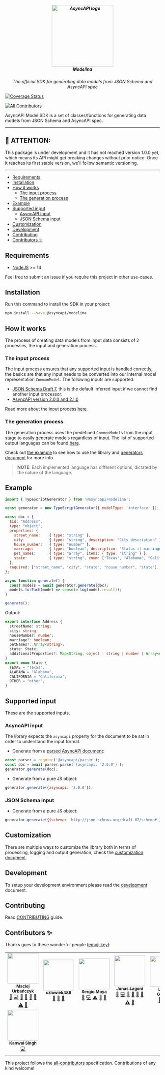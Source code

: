 <h5 align="center">
  <br>
  <a href="https://www.asyncapi.org"><img src="https://github.com/asyncapi/parser-nodejs/raw/master/assets/logo.png" alt="AsyncAPI logo" width="200"></a>
  <br>
  Modelina
</h5>
<p align="center">
  <em>The official SDK for generating data models from JSON Schema and AsyncAPI spec</em>
</p>

[![Coverage Status](https://coveralls.io/repos/github/asyncapi/modelina/badge.svg?branch=master)](https://coveralls.io/github/asyncapi/modelina?branch=master)
<!-- ALL-CONTRIBUTORS-BADGE:START - Do not remove or modify this section -->
[![All Contributors](https://img.shields.io/badge/all_contributors-8-orange.svg?style=flat-square)](#contributors-)
<!-- ALL-CONTRIBUTORS-BADGE:END -->

AsyncAPI Model SDK is a set of classes/functions for generating data models from JSON Schema and AsyncAPI spec.

---

## :loudspeaker: ATTENTION:

This package is under development and it has not reached version 1.0.0 yet, which means its API might get breaking changes without prior notice. Once it reaches its first stable version, we'll follow semantic versioning.

---

<!-- toc is generated with GitHub Actions do not remove toc markers -->

<!-- toc -->

- [Requirements](#requirements)
- [Installation](#installation)
- [How it works](#how-it-works)
  * [The input process](#the-input-process)
  * [The generation process](#the-generation-process)
- [Example](#example)
- [Supported input](#supported-input)
  * [AsyncAPI input](#asyncapi-input)
  * [JSON Schema input](#json-schema-input)
- [Customization](#customization)
- [Development](#development)
- [Contributing](#contributing)
- [Contributors ✨](#contributors-%E2%9C%A8)

<!-- tocstop -->

## Requirements

- [NodeJS](https://nodejs.org/en/) >= 14

Feel free to submit an issue if you require this project in other use-cases.

## Installation

Run this command to install the SDK in your project:

```bash
npm install --save @asyncapi/modelina
```

## How it works

The process of creating data models from input data consists of 2 processes, the input and generation process.

### The input process

The input process ensures that any supported input is handled correctly, the basics are that any input needs to be converted into our internal model representation `CommonModel`. The following inputs are supported:

- [JSON Schema Draft 7](#JSON-Schema-input), this is the default inferred input if we cannot find another input processor.
- [AsyncAPI version 2.0.0 and 2.1.0](#AsyncAPI-input)

Read more about the input process [here](./docs/input_processing.md).

### The generation process

The generation process uses the predefined `CommonModel`s from the input stage to easily generate models regardless of input. 
The list of supported output languages can be found [here](./docs/generators.md#supported-languages).

Check out [the example](#example) to see how to use the library and [generators document](./docs/generators.md) for more info.

> **NOTE**: Each implemented language has different options, dictated by the nature of the language.

## Example

```js
import { TypeScriptGenerator } from '@asyncapi/modelina';

const generator = new TypeScriptGenerator({ modelType: 'interface' });

const doc = {
  $id: "Address",
  type: "object",
  properties: {
    street_name:    { type: "string" },
    city:           { type: "string", description: "City description" },
    house_number:   { type: "number" },
    marriage:       { type: "boolean", description: "Status if marriage live in given house" },
    pet_names:      { type: "array", items: { type: "string" } },
    state:          { type: "string", enum: ["Texas", "Alabama", "California", "other"] },
  },
  required: ["street_name", "city", "state", "house_number", "state"],
};

async function generate() {
  const models = await generator.generate(doc);
  models.forEach(model => console.log(model.result)); 
}

generate();
```

Output:

```ts
export interface Address {
  streetName: string;
  city: string;
  houseNumber: number;
  marriage?: boolean;
  petNames?: Array<string>;
  state: State;
  additionalProperties?: Map<String, object | string | number | Array<unknown> | boolean | null | number>;
}
export enum State {
  TEXAS = "Texas",
  ALABAMA = "Alabama",
  CALIFORNIA = "California",
  OTHER = "other",
}
```

## Supported input

These are the supported inputs.

### AsyncAPI input

The library expects the `asyncapi` property for the document to be sat in order to understand the input format.

- Generate from a [parsed AsyncAPI document](https://github.com/asyncapi/parser-js):

```js
const parser = require('@asyncapi/parser');
const doc = await parser.parse(`{asyncapi: '2.0.0'}`);
generator.generate(doc);
```

- Generate from a pure JS object:

```js
generator.generate({asyncapi: '2.0.0'});
```

### JSON Schema input

- Generate from a pure JS object:

```js
generator.generate({$schema: 'http://json-schema.org/draft-07/schema#'});
```

## Customization

There are multiple ways to customize the library both in terms of processing, logging and output generation, check the [customization document](./docs/customization.md).

## Development
To setup your development environment please read the [development](./docs/development.md) document.

## Contributing

Read [CONTRIBUTING](https://github.com/asyncapi/.github/blob/master/CONTRIBUTING.md) guide.

## Contributors ✨

Thanks goes to these wonderful people ([emoji key](https://allcontributors.org/docs/en/emoji-key)):

<!-- ALL-CONTRIBUTORS-LIST:START - Do not remove or modify this section -->
<!-- prettier-ignore-start -->
<!-- markdownlint-disable -->
<table>
  <tr>
    <td align="center"><a href="https://github.com/magicmatatjahu"><img src="https://avatars.githubusercontent.com/u/20404945?v=4?s=100" width="100px;" alt=""/><br /><sub><b>Maciej Urbańczyk</b></sub></a><br /><a href="https://github.com/asyncapi/modelina/issues?q=author%3Amagicmatatjahu" title="Bug reports">🐛</a> <a href="https://github.com/asyncapi/modelina/commits?author=magicmatatjahu" title="Code">💻</a> <a href="https://github.com/asyncapi/modelina/commits?author=magicmatatjahu" title="Documentation">📖</a> <a href="#ideas-magicmatatjahu" title="Ideas, Planning, & Feedback">🤔</a> <a href="#maintenance-magicmatatjahu" title="Maintenance">🚧</a> <a href="#question-magicmatatjahu" title="Answering Questions">💬</a> <a href="https://github.com/asyncapi/modelina/commits?author=magicmatatjahu" title="Tests">⚠️</a> <a href="https://github.com/asyncapi/modelina/pulls?q=is%3Apr+reviewed-by%3Amagicmatatjahu" title="Reviewed Pull Requests">👀</a></td>
    <td align="center"><a href="https://github.com/czlowiek488"><img src="https://avatars.githubusercontent.com/u/34620109?v=4?s=100" width="100px;" alt=""/><br /><sub><b>czlowiek488</b></sub></a><br /><a href="https://github.com/asyncapi/modelina/issues?q=author%3Aczlowiek488" title="Bug reports">🐛</a> <a href="https://github.com/asyncapi/modelina/pulls?q=is%3Apr+reviewed-by%3Aczlowiek488" title="Reviewed Pull Requests">👀</a> <a href="#ideas-czlowiek488" title="Ideas, Planning, & Feedback">🤔</a></td>
    <td align="center"><a href="https://github.com/smoya"><img src="https://avatars.githubusercontent.com/u/1083296?v=4?s=100" width="100px;" alt=""/><br /><sub><b>Sergio Moya</b></sub></a><br /><a href="https://github.com/asyncapi/modelina/issues?q=author%3Asmoya" title="Bug reports">🐛</a> <a href="https://github.com/asyncapi/modelina/commits?author=smoya" title="Code">💻</a> <a href="https://github.com/asyncapi/modelina/commits?author=smoya" title="Tests">⚠️</a> <a href="https://github.com/asyncapi/modelina/commits?author=smoya" title="Documentation">📖</a> <a href="https://github.com/asyncapi/modelina/pulls?q=is%3Apr+reviewed-by%3Asmoya" title="Reviewed Pull Requests">👀</a></td>
    <td align="center"><a href="https://github.com/jonaslagoni"><img src="https://avatars.githubusercontent.com/u/13396189?v=4?s=100" width="100px;" alt=""/><br /><sub><b>Jonas Lagoni</b></sub></a><br /><a href="https://github.com/asyncapi/modelina/issues?q=author%3Ajonaslagoni" title="Bug reports">🐛</a> <a href="https://github.com/asyncapi/modelina/commits?author=jonaslagoni" title="Code">💻</a> <a href="https://github.com/asyncapi/modelina/commits?author=jonaslagoni" title="Documentation">📖</a> <a href="#ideas-jonaslagoni" title="Ideas, Planning, & Feedback">🤔</a> <a href="#maintenance-jonaslagoni" title="Maintenance">🚧</a> <a href="#question-jonaslagoni" title="Answering Questions">💬</a> <a href="https://github.com/asyncapi/modelina/commits?author=jonaslagoni" title="Tests">⚠️</a> <a href="https://github.com/asyncapi/modelina/pulls?q=is%3Apr+reviewed-by%3Ajonaslagoni" title="Reviewed Pull Requests">👀</a></td>
    <td align="center"><a href="https://dev.to/derberg"><img src="https://avatars.githubusercontent.com/u/6995927?v=4?s=100" width="100px;" alt=""/><br /><sub><b>Lukasz Gornicki</b></sub></a><br /><a href="https://github.com/asyncapi/modelina/pulls?q=is%3Apr+reviewed-by%3Aderberg" title="Reviewed Pull Requests">👀</a> <a href="https://github.com/asyncapi/modelina/issues?q=author%3Aderberg" title="Bug reports">🐛</a> <a href="https://github.com/asyncapi/modelina/commits?author=derberg" title="Code">💻</a></td>
    <td align="center"><a href="https://github.com/arjungarg07"><img src="https://avatars.githubusercontent.com/u/53009722?v=4?s=100" width="100px;" alt=""/><br /><sub><b>Arjun Garg</b></sub></a><br /><a href="https://github.com/asyncapi/modelina/commits?author=arjungarg07" title="Code">💻</a></td>
    <td align="center"><a href="http://www.fmvilas.com"><img src="https://avatars.githubusercontent.com/u/242119?v=4?s=100" width="100px;" alt=""/><br /><sub><b>Fran Méndez</b></sub></a><br /><a href="https://github.com/asyncapi/modelina/pulls?q=is%3Apr+reviewed-by%3Afmvilas" title="Reviewed Pull Requests">👀</a></td>
  </tr>
  <tr>
    <td align="center"><a href="https://github.com/Blakelist7"><img src="https://avatars.githubusercontent.com/u/54525960?v=4?s=100" width="100px;" alt=""/><br /><sub><b>Kanwal Singh</b></sub></a><br /><a href="https://github.com/asyncapi/modelina/commits?author=Blakelist7" title="Code">💻</a></td>
  </tr>
</table>

<!-- markdownlint-restore -->
<!-- prettier-ignore-end -->

<!-- ALL-CONTRIBUTORS-LIST:END -->

This project follows the [all-contributors](https://github.com/all-contributors/all-contributors) specification. Contributions of any kind welcome!
